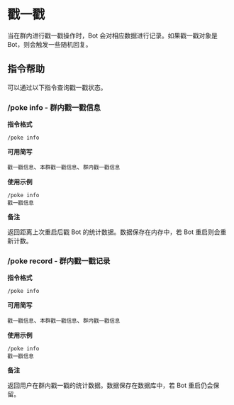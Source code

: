 # 戳一戳

当在群内进行戳一戳操作时，Bot 会对相应数据进行记录。如果戳一戳对象是 Bot，则会触发一些随机回复。

## 指令帮助

可以通过以下指令查询戳一戳状态。

### /poke info - 群内戳一戳信息

**指令格式**

```
/poke info
```

**可用简写**

`戳一戳信息`、`本群戳一戳信息`、`群内戳一戳信息`

**使用示例**

```
/poke info
戳一戳信息
```

**备注**

返回距离上次重启后戳 Bot 的统计数据。数据保存在内存中，若 Bot 重启则会重新计数。

### /poke record - 群内戳一戳记录

**指令格式**

```
/poke info
```

**可用简写**

`戳一戳信息`、`本群戳一戳信息`、`群内戳一戳信息`

**使用示例**

```
/poke info
戳一戳信息
```

**备注**

返回用户在群内戳一戳的统计数据。数据保存在数据库中，若 Bot 重启仍会保留。
